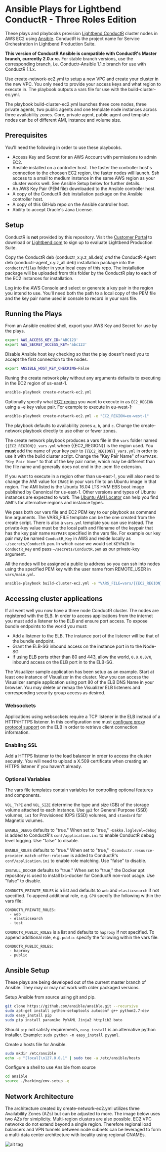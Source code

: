 # Ansible Plays for Lightbend ConductR - Three Roles Edition

These plays and playbooks provision [Lightbend ConductR](https://conductr.lightbend.com) cluster nodes in AWS EC2 using [Ansible](http://www.ansible.com). ConductR is the project name for Service Orchestration in Lightbend Production Suite.

**This version of ConductR Ansible is compatible with ConductR's Master branch, currently 2.0.x rc.**
For stable branch versions, use the corresponding branch, i.e. Conductr-Ansible 1.1.x branch for use with ConductR 1.1.x.

Use create-network-ec2.yml to setup a new VPC and create your cluster in the new VPC. You only need to provide your access keys and what region to execute in.
The playbook outputs a vars file for use with the build-cluster-ec.yml.

The playbook build-cluster-ec2.yml launches three core nodes, three private agents, two public agents and one template node instances across three availability zones. Core, private agent, public agent and template nodes can be of different AMI, instance and volume size.

## Prerequisites

You'll need the following in order to use these playbooks.

* Access Key and Secret for an AWS Account with permissions to admin EC2.
* Ansible installed on a controller host. The faster the controller host's connection to the choosen EC2 region, the faster nodes will launch. Ssh access to a small to medium instance in the same AWS region as your cluster works well. See Ansible Setup below for further details.
* An AWS Key Pair (PEM file) downloaded to the Ansible controller host.
* A copy of the ConductR deb installation package on the Ansible controller host.
* A copy of this GitHub repo on the Ansible controller host.
* Ability to accept Oracle's Java License.

## Setup

ConductR is **not** provided by this repository. Visit the [Customer Portal](https://together.lightbend.com/) to download or [Lightbend.com](https://www.lightbend.com/products/conductr) to sign up to evaluate Lightbend Production Suite.

Copy the ConductR deb (conductr_x.y.z_all.deb) *and* the ConductR-Agent deb (conductr-agent_x.y.z_all.deb) installation package into the `conductr/files` folder in your local copy of this repo. The installation package will be uploaded from this folder by the ConductR play to each of the EC2 instances for installation.

Log into the AWS Console and select or generate a key pair in the region you intend to use. You'll need both the path to a local copy of the PEM file and the key pair name used in console to record in your vars file.

## Running the Plays

From an Ansible enabled shell, export your AWS Key and Secret for use by the plays.

```bash
export AWS_ACCESS_KEY_ID='ABC123'
export AWS_SECRET_ACCESS_KEY='abc123'
```

Disable Ansible host key checking so that the play doesn't need you to accept the first connection to the nodes.

```bash
export ANSIBLE_HOST_KEY_CHECKING=False
```

Runing the create network play without any arguments defaults to executing in the EC2 region of us-east-1.

```bash
ansible-playbook create-network-ec2.yml
```

Optionally specify what [EC2 region](http://docs.aws.amazon.com/general/latest/gr/rande.html#ec2_region) you want to execute in as `EC2_REGION` using a -e key value pair. For example to execute in eu-west-1: 

```bash
ansible-playbook create-network-ec2.yml -e "EC2_REGION=eu-west-1"
```

The playbook defaults to availability zones `a`, `b`, and `c`. Change the create-network playbook directly to use other or fewer zones.

The create network playbook produces a vars file in the `vars` folder named `{{EC2_REGION}}_vars.yml` where {{EC2_REGION}} is the region used. You **must** add the name of your key pair to `{{EC2_REGION}}_vars.yml` in order to use it with the build cluster script. Change the "Key Pair Name" of `KEYPAIR: "Key Pair Name"` to that of the key pair name, which may be different than the file name and generally does not end in the .pem file extension.

If you want to execute in a region other than us-east-1, you will also need to change the AMI value for `IMAGE` in your vars file to an Ubuntu image in that region. The AMI listed is the Ubuntu 16.04 LTS HVM EBS boot image published by Canonical for us-east-1. Other versions and types of Ubuntu instances are expected to work. The [Ubuntu AMI Locator](http://cloud-images.ubuntu.com/locator/ec2/) can help you find AMI's for alternative regions and instance types.

We pass both our vars file and EC2 PEM key to our playbook as command line arguments. The VARS_FILE template can be the one created from the create script. There is also a `vars.yml` template you can use instead. The private-key value must be the local path and filename of the keypair that has the key pair name `KEYPAIR` specified in the vars file. For example our key pair may be named `ConductR_Key` in AWS and reside locally as `~/secrets/ConductR.pem`. In which case we would set `KEYPAIR` to `ConductR_Key` and pass `~/secrets/ConductR.pem` as our private-key argument.

All the nodes will be assigned a public ip address so you can ssh into nodes using the specified PEM key with the user name from REMOTE_USER in `vars/main.yml`. 

```bash
ansible-playbook build-cluster-ec2.yml -e "VARS_FILE=vars/{{EC2_REGION}}_vars.yml" --private-key /path/to/{{keypair}}
```

## Accessing cluster applications

If all went well you now have a three node ConductR cluster. The nodes are registered with the ELB. In order to access applications from the internet you must add a listener to the ELB and ensure port access. To expose bundle endpoints to the world you must:
* Add a listener to the ELB. The instance port of the listener will be that of the bundle endpoint.
* Grant the ELB-SG inbound access on the instance port in to the Node-SG
* If using ELB ports other than 80 and 443, allow the world, `0.0.0.0/0`, inbound access on the ELB port in to the ELB-SG.

The Visualizer sample application has been setup as an example. Start at least one instance of Visualizer in the cluster. Now you can access the Visualizer sample application using port 80 of the ELB DNS Name in your browser. You may delete or remap the Visualizer ELB listeners and corresponding security group access as desired.

### Websockets

Applications using websockets require a TCP listener in the ELB instead of a HTTP/HTTPS listener. In this configuration one must [configure proxy protocol support](http://docs.aws.amazon.com/ElasticLoadBalancing/latest/DeveloperGuide/enable-proxy-protocol.html) on the ELB in order to retrieve client connection information.

### Enabling SSL

Add a HTTPS listener to the load balancer in order to access the cluster securely. You will need to upload a X.509 certificate when creating an HTTPS listener if you haven't already. 

### Optional Variables

The vars file templates contain variables for controlling optional features and components.

`VOL_TYPE` and `VOL_SIZE` determine the type and size (GB) of the storage volume attached to each instance. Use `gp2` for General Purpose (SSD) volumes, `io1` for Provisioned IOPS (SSD) volumes, and `standard` for Magnetic volumes.

`ENABLE_DEBUG` defaults to "true." When set to "true," `-Dakka.loglevel=debug` is added to ConductR's `conf/application.ini` to enable ConductR debug level logging. Use "false" to disable.

`ENABLE_ROLES` defaults to "true." When set to "true," `-Dconductr.resource-provider.match-offer-roles=on` is added to ConductR's `conf/application.ini` to enable role matching. Use "false" to disable.

`INSTALL_DOCKER` defaults to "true." When set to "true," the Docker apt repository is used to install lxc-docker for ConductR non-root usage. Use "false" to disable.

`CONDUCTR_PRIVATE_ROLES` is a list and defaults to `web` and `elasticsearch` if not specified. To append additional role, e.g. `GPU` specify the following within the vars file:

```
CONDUCTR_PRIVATE_ROLES:
  - web
  - elasticsearch
  - test
```

`CONDUCTR_PUBLIC_ROLES` is a list and defaults to `haproxy` if not specified. To append additional role, e.g. `public` specify the following within the vars file:

```
CONDUCTR_PUBLIC_ROLES:
  - haproxy
  - public
```

## Ansible Setup

These plays are being developed out of the current master branch of Ansible. They may or may not work with older packaged versions.

Setup Ansible from source using git and pip.

```bash
git clone https://github.com/ansible/ansible.git --recursive
sudo apt-get install python-setuptools autoconf g++ python2.7-dev
sudo easy_install pip
sudo pip install paramiko PyYAML Jinja2 httplib2 boto
```

Should `pip` not satisfy requirements, `easy_install` is an alternative python installer. Example: `sudo python -m easy_install pyyaml`.

Create a hosts file for Ansible.

```bash
sudo mkdir /etc/ansible
echo -e "[local]\n127.0.0.1" | sudo tee -a /etc/ansible/hosts
```

Configure a shell to use Ansible from source

```bash
cd ansible
source ./hacking/env-setup -q
```

## Network Architecture

The architecture created by create-network-ec2.yml utilizes three Availability Zones (AZs) but can be adjusted to more. The image below uses two AZs for simiplicity.
Multi-region clusters are also possible. EC2 VPC networks do not extend beyond a single region. Therefore regional load balancers and VPN tunnels between node subnets can be leveraged to form a multi-data center architecture with locality using regional CNAMEs.

![alt tag](doc/ConductR-Ansible-EC2-2AZ-Arch.png)


